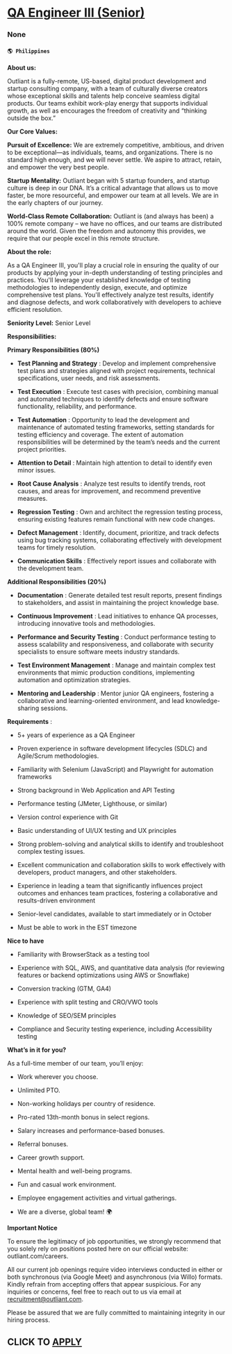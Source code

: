 # [QA Engineer III (Senior)](https://www.remotewlb.com/apply/qa-engineer-iii-senior)  
### None  
#### `🌎 Philippines`  

**About us:**

Outliant is a fully-remote, US-based, digital product development and startup consulting company, with a team of culturally diverse creators whose exceptional skills and talents help conceive seamless digital products. Our teams exhibit work-play energy that supports individual growth, as well as encourages the freedom of creativity and “thinking outside the box.”

 **Our Core Values:**

 **Pursuit of Excellence:** We are extremely competitive, ambitious, and driven to be exceptional—as individuals, teams, and organizations. There is no standard high enough, and we will never settle. We aspire to attract, retain, and empower the very best people.

 **Startup Mentality:** Outliant began with 5 startup founders, and startup culture is deep in our DNA. It’s a critical advantage that allows us to move faster, be more resourceful, and empower our team at all levels. We are in the early chapters of our journey.

 **World-Class Remote Collaboration:** Outliant is (and always has been) a 100% remote company – we have no offices, and our teams are distributed around the world. Given the freedom and autonomy this provides, we require that our people excel in this remote structure.

 **About the role:**

As a QA Engineer III, you'll play a crucial role in ensuring the quality of our products by applying your in-depth understanding of testing principles and practices. You'll leverage your established knowledge of testing methodologies to independently design, execute, and optimize comprehensive test plans. You'll effectively analyze test results, identify and diagnose defects, and work collaboratively with developers to achieve efficient resolution.

 **Seniority Level:** Senior Level

 **Responsibilities:**

 **Primary Responsibilities (80%)**

  *  **Test Planning and Strategy** : Develop and implement comprehensive test plans and strategies aligned with project requirements, technical specifications, user needs, and risk assessments.

  *  **Test Execution** : Execute test cases with precision, combining manual and automated techniques to identify defects and ensure software functionality, reliability, and performance.

  *  **Test Automation** : Opportunity to lead the development and maintenance of automated testing frameworks, setting standards for testing efficiency and coverage. The extent of automation responsibilities will be determined by the team’s needs and the current project priorities.

  *  **Attention to Detail** : Maintain high attention to detail to identify even minor issues.

  *  **Root Cause Analysis** : Analyze test results to identify trends, root causes, and areas for improvement, and recommend preventive measures.

  *  **Regression Testing** : Own and architect the regression testing process, ensuring existing features remain functional with new code changes.

  *  **Defect Management** : Identify, document, prioritize, and track defects using bug tracking systems, collaborating effectively with development teams for timely resolution.

  *  **Communication Skills** : Effectively report issues and collaborate with the development team.

 **Additional Responsibilities (20%)**

  *  **Documentation** : Generate detailed test result reports, present findings to stakeholders, and assist in maintaining the project knowledge base.

  *  **Continuous Improvement** : Lead initiatives to enhance QA processes, introducing innovative tools and methodologies.

  *  **Performance and Security Testing** : Conduct performance testing to assess scalability and responsiveness, and collaborate with security specialists to ensure software meets industry standards.

  *  **Test Environment Management** : Manage and maintain complex test environments that mimic production conditions, implementing automation and optimization strategies.

  *  **Mentoring and Leadership** : Mentor junior QA engineers, fostering a collaborative and learning-oriented environment, and lead knowledge-sharing sessions.  

 **Requirements** :

  * 5+ years of experience as a QA Engineer

  * Proven experience in software development lifecycles (SDLC) and Agile/Scrum methodologies.

  * Familiarity with Selenium (JavaScript) and Playwright for automation frameworks

  * Strong background in Web Application and API Testing

  * Performance testing (JMeter, Lighthouse, or similar)

  * Version control experience with Git

  * Basic understanding of UI/UX testing and UX principles

  * Strong problem-solving and analytical skills to identify and troubleshoot complex testing issues.

  * Excellent communication and collaboration skills to work effectively with developers, product managers, and other stakeholders.

  * Experience in leading a team that significantly influences project outcomes and enhances team practices, fostering a collaborative and results-driven environment

  * Senior-level candidates, available to start immediately or in October

  * Must be able to work in the EST timezone

 **Nice to have**

  * Familiarity with BrowserStack as a testing tool

  * Experience with SQL, AWS, and quantitative data analysis (for reviewing features or backend optimizations using AWS or Snowflake)

  * Conversion tracking (GTM, GA4)

  * Experience with split testing and CRO/VWO tools

  * Knowledge of SEO/SEM principles

  * Compliance and Security testing experience, including Accessibility testing

 **What’s in it for you?**

As a full-time member of our team, you’ll enjoy:

  * Work wherever you choose.

  * Unlimited PTO.

  * Non-working holidays per country of residence.

  * Pro-rated 13th-month bonus in select regions.

  * Salary increases and performance-based bonuses.

  * Referral bonuses.

  * Career growth support.

  * Mental health and well-being programs. 

  * Fun and casual work environment.

  * Employee engagement activities and virtual gatherings.

  * We are a diverse, global team! 🌍

 **Important Notice**

To ensure the legitimacy of job opportunities, we strongly recommend that you solely rely on positions posted here on our official website: outliant.com/careers.

All our current job openings require video interviews conducted in either or both synchronous (via Google Meet) and asynchronous (via Willo) formats. Kindly refrain from accepting offers that appear suspicious. For any inquiries or concerns, feel free to reach out to us via email at recruitment@outliant.com.

Please be assured that we are fully committed to maintaining integrity in our hiring process.

  
## CLICK TO [APPLY](https://www.remotewlb.com/apply/qa-engineer-iii-senior)

